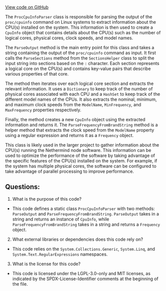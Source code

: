 [View code on GitHub](https://github.com/nethermindeth/nethermind/Nethermind.Init/Cpu/ProcCpuInfoParser.cs)

The `ProcCpuInfoParser` class is responsible for parsing the output of the `proc/cpuinfo` command on Linux systems to extract information about the CPU(s) installed on the system. This information is then used to create a `CpuInfo` object that contains details about the CPU(s) such as the number of logical cores, physical cores, clock speeds, and model names.

The `ParseOutput` method is the main entry point for this class and takes a string containing the output of the `proc/cpuinfo` command as input. It first calls the `ParseSections` method from the `SectionsHelper` class to split the input string into sections based on the `:` character. Each section represents a logical core on the CPU(s) and contains key-value pairs that describe various properties of that core.

The method then iterates over each logical core section and extracts the relevant information. It uses a `Dictionary` to keep track of the number of physical cores associated with each CPU and a `HashSet` to keep track of the different model names of the CPUs. It also extracts the nominal, minimum, and maximum clock speeds from the `ModelName`, `MinFrequency`, and `MaxFrequency` properties respectively.

Finally, the method creates a new `CpuInfo` object using the extracted information and returns it. The `ParseFrequencyFromBrandString` method is a helper method that extracts the clock speed from the `ModelName` property using a regular expression and returns it as a `Frequency` object.

This class is likely used in the larger project to gather information about the CPU(s) running the Nethermind node software. This information can be used to optimize the performance of the software by taking advantage of the specific features of the CPU(s) installed on the system. For example, if the system has multiple physical cores, the software can be configured to take advantage of parallel processing to improve performance.
## Questions: 
 1. What is the purpose of this code?
- This code defines a static class `ProcCpuInfoParser` with two methods: `ParseOutput` and `ParseFrequencyFromBrandString`. `ParseOutput` takes in a string and returns an instance of `CpuInfo`, while `ParseFrequencyFromBrandString` takes in a string and returns a `Frequency` object.

2. What external libraries or dependencies does this code rely on?
- This code relies on the `System.Collections.Generic`, `System.Linq`, and `System.Text.RegularExpressions` namespaces.

3. What is the license for this code?
- This code is licensed under the LGPL-3.0-only and MIT licenses, as indicated by the SPDX-License-Identifier comments at the beginning of the file.